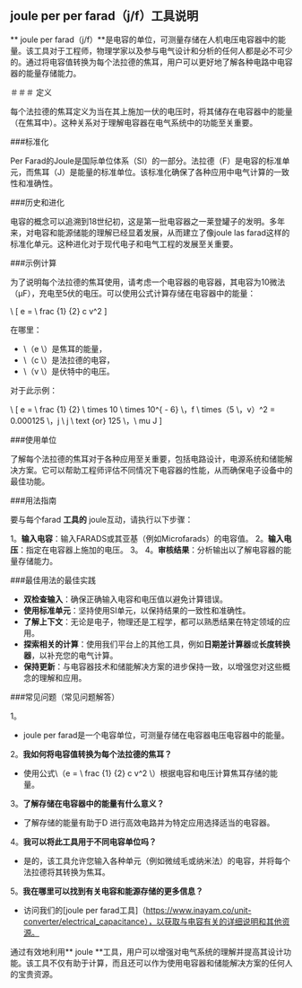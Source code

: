 ## joule per per farad（j/f）工具说明

** joule per farad（j/f）**是电容的单位，可测量存储在人机电压电容器中的能量。该工具对于工程师，物理学家以及参与电气设计和分析的任何人都是必不可少的。通过将电容值转换为每个法拉德的焦耳，用户可以更好地了解各种电路中电容器的能量存储能力。

＃＃＃ 定义

每个法拉德的焦耳定义为当在其上施加一伏的电压时，将其储存在电容器中的能量（在焦耳中）。这种关系对于理解电容器在电气系统中的功能至关重要。

###标准化

Per Farad的Joule是国际单位体系（SI）的一部分。法拉德（F）是电容的标准单元，而焦耳（J）是能量的标准单位。该标准化确保了各种应用中电气计算的一致性和准确性。

###历史和进化

电容的概念可以追溯到18世纪初，这是第一批电容器之一莱登罐子的发明。多年来，对电容和能源储能的理解已经显着发展，从而建立了像joule las farad这样的标准化单元。这种进化对于现代电子和电气工程的发展至关重要。

###示例计算

为了说明每个法拉德的焦耳使用，请考虑一个电容器的电容器，其电容为10微法（µF），充电至5伏的电压。可以使用公式计算存储在电容器中的能量：

\ [
e = \ frac {1} {2} c v^2
\]

在哪里：
-  \（e \）是焦耳的能量，
-  \（c \）是法拉德的电容，
-  \（v \）是伏特中的电压。

对于此示例：

\ [
e = \ frac {1} {2} \ times 10 \ times 10^{ -  6} \，f \ times（5 \，v）^2 = 0.000125 \，j \ j \ text {or} 125 \，\ mu J
\]

###使用单位

了解每个法拉德的焦耳对于各种应用至关重要，包括电路设计，电源系统和储能解决方案。它可以帮助工程师评估不同情况下电容器的性能，从而确保电子设备中的最佳功能。

###用法指南

要与每个farad **工具的** joule互动，请执行以下步骤：

1。**输入电容**：输入FARADS或其亚基（例如Microfarads）的电容值。
2。**输入电压**：指定在电容器上施加的电压。
3。
4。**审核结果**：分析输出以了解电容器的能量存储能力。

###最佳用法的最佳实践

-  **双检查输入**：确保正确输入电容和电压值以避免计算错误。
-  **使用标准单元**：坚持使用SI单元，以保持结果的一致性和准确性。
-  **了解上下文**：无论是电子，物理还是工程学，都可以熟悉结果在特定领域的应用。
-  **探索相关的计算**：使用我们平台上的其他工具，例如**日期差计算器**或**长度转换器**，以补充您的电气计算。
-  **保持更新**：与电容器技术和储能解决方案的进步保持一致，以增强您对这些概念的理解和应用。

###常见问题（常见问题解答）

1。
-  joule per farad是一个电容单位，可测量存储在电容器电压电容器中的能量。

2。**我如何将电容值转换为每个法拉德的焦耳？**
- 使用公式\（e = \ frac {1} {2} c v^2 \）根据电容和电压计算焦耳存储的能量。

3。**了解存储在电容器中的能量有什么意义？**
- 了解存储的能量有助于D 进行高效电路并为特定应用选择适当的电容器。

4。**我可以将此工具用于不同电容单位吗？**
- 是的，该工具允许您输入各种单元（例如微绒毛或纳米法）的电容，并将每个法拉德将其转换为焦耳。

5。**我在哪里可以找到有关电容和能源存储的更多信息？**
- 访问我们的[joule per farad工具]（https://www.inayam.co/unit-converter/electrical_capacitance），以获取与电容有关的详细说明和其他资源。

通过有效地利用** joule **工具，用户可以增强对电气系统的理解并提高其设计功能。该工具不仅有助于计算，而且还可以作为使用电容器和储能解决方案的任何人的宝贵资源。